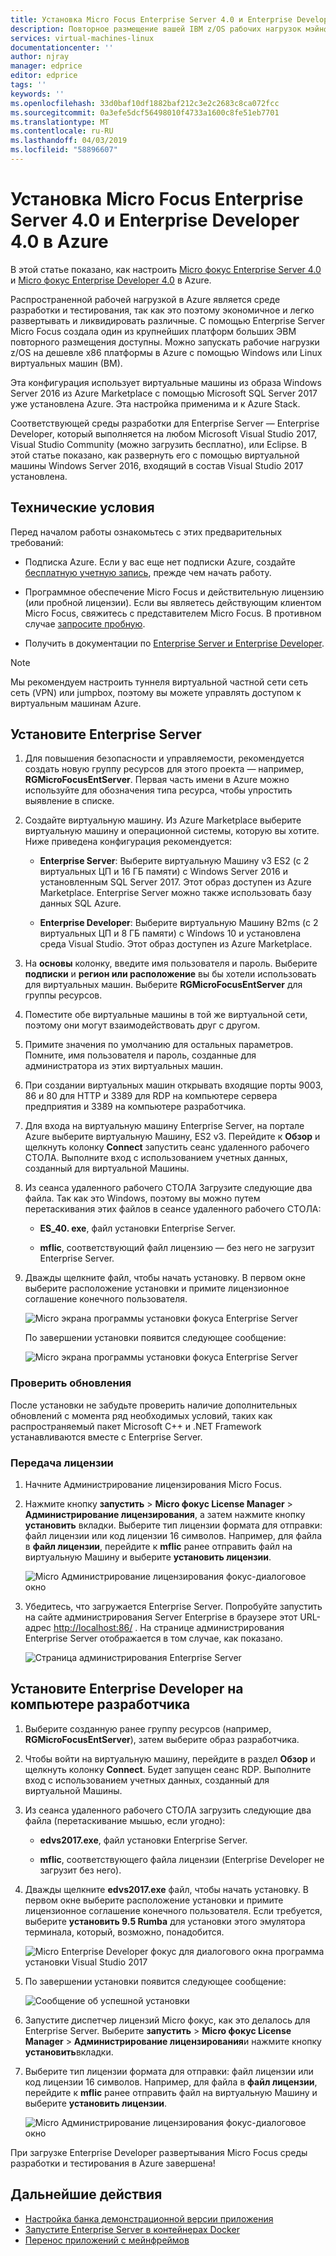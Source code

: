 ```yaml
---
title: Установка Micro Focus Enterprise Server 4.0 и Enterprise Developer 4.0 в Azure | Документация Майкрософт
description: Повторное размещение вашей IBM z/OS рабочих нагрузок мэйнфреймов с помощью Micro Focus разработки и тестовой среды на виртуальных машинах (ВМ) Azure.
services: virtual-machines-linux
documentationcenter: ''
author: njray
manager: edprice
editor: edprice
tags: ''
keywords: ''
ms.openlocfilehash: 33d0baf10df1882baf212c3e2c2683c8ca072fcc
ms.sourcegitcommit: 0a3efe5dcf56498010f4733a1600c8fe51eb7701
ms.translationtype: MT
ms.contentlocale: ru-RU
ms.lasthandoff: 04/03/2019
ms.locfileid: "58896607"
---
```

# <a name="install-micro-focus-enterprise-server-40-and-enterprise-developer-40-on-azure"></a>Установка Micro Focus Enterprise Server 4.0 и Enterprise Developer 4.0 в Azure

В этой статье показано, как настроить [Micro фокус Enterprise Server 4.0](https://www.microfocus.com/documentation/enterprise-developer/es30/) и [Micro фокус Enterprise Developer 4.0](https://www.microfocus.com/documentation/enterprise-developer/ed_30/) в Azure.

Распространенной рабочей нагрузкой в Azure является среде разработки и тестирования, так как это поэтому экономичное и легко развертывать и ликвидировать различные. С помощью Enterprise Server Micro Focus создала один из крупнейших платформ больших ЭВМ повторного размещения доступны. Можно запускать рабочие нагрузки z/OS на дешевле x86 платформы в Azure с помощью Windows или Linux виртуальных машин (ВМ).

Эта конфигурация использует виртуальные машины из образа Windows Server 2016 из Azure Marketplace с помощью Microsoft SQL Server 2017 уже установлена Azure. Эта настройка применима и к Azure Stack.

Соответствующей среды разработки для Enterprise Server — Enterprise Developer, который выполняется на любом Microsoft Visual Studio 2017, Visual Studio Community (можно загрузить бесплатно), или Eclipse. В этой статье показано, как развернуть его с помощью виртуальной машины Windows Server 2016, входящий в состав Visual Studio 2017 установлена.

## <a name="prerequisites"></a>Технические условия

Перед началом работы ознакомьтесь с этих предварительных требований:

- Подписка Azure. Если у вас еще нет подписки Azure, создайте [бесплатную учетную запись](https://azure.microsoft.com/free/?WT.mc_id=A261C142F), прежде чем начать работу.

- Программное обеспечение Micro Focus и действительную лицензию (или пробной лицензии). Если вы являетесь действующим клиентом Micro Focus, свяжитесь с представителем Micro Focus. В противном случае [запросите пробную](https://www.microfocus.com/products/enterprise-suite/enterprise-server/trial/).

- Получить в документации по [Enterprise Server и Enterprise Developer](https://www.microfocus.com/documentation/enterprise-developer/#").

> [!NOTE]
> Мы рекомендуем настроить туннеля виртуальной частной сети сеть сеть (VPN) или jumpbox, поэтому вы можете управлять доступом к виртуальным машинам Azure.

## <a name="install-enterprise-server"></a>Установите Enterprise Server

1. Для повышения безопасности и управляемости, рекомендуется создать новую группу ресурсов для этого проекта — например, **RGMicroFocusEntServer**. Первая часть имени в Azure можно используйте для обозначения типа ресурса, чтобы упростить выявление в списке.

2. Создайте виртуальную машину. Из Azure Marketplace выберите виртуальную машину и операционной системы, которую вы хотите. Ниже приведена конфигурация рекомендуется:

    - **Enterprise Server**: Выберите виртуальную Машину v3 ES2 (с 2 виртуальных ЦП и 16 ГБ памяти) с Windows Server 2016 и установленным SQL Server 2017. Этот образ доступен из Azure Marketplace. Enterprise Server можно также использовать базу данных SQL Azure.

    - **Enterprise Developer**: Выберите виртуальную Машину B2ms (с 2 виртуальных ЦП и 8 ГБ памяти) с Windows 10 и установлена среда Visual Studio. Этот образ доступен из Azure Marketplace.

3. На **основы** колонку, введите имя пользователя и пароль. Выберите **подписки** и **регион или расположение** вы бы хотели использовать для виртуальных машин. Выберите **RGMicroFocusEntServer** для группы ресурсов.

4. Поместите обе виртуальные машины в той же виртуальной сети, поэтому они могут взаимодействовать друг с другом.

5. Примите значения по умолчанию для остальных параметров. Помните, имя пользователя и пароль, созданные для администратора из этих виртуальных машин.

6. При создании виртуальных машин открывать входящие порты 9003, 86 и 80 для HTTP и 3389 для RDP на компьютере сервера предприятия и 3389 на компьютере разработчика.

7. Для входа на виртуальную машину Enterprise Server, на портале Azure выберите виртуальную Машину, ES2 v3. Перейдите к **Обзор** и щелкнуть колонку **Connect** запустить сеанс удаленного рабочего СТОЛА. Выполните вход с использованием учетных данных, созданный для виртуальной Машины.

8. Из сеанса удаленного рабочего СТОЛА Загрузите следующие два файла. Так как это Windows, поэтому вы можно путем перетаскивания этих файлов в сеансе удаленного рабочего СТОЛА:

    - **ES\_40. exe**, файл установки Enterprise Server.

    - **mflic**, соответствующий файл лицензию — без него не загрузит Enterprise Server.

9. Дважды щелкните файл, чтобы начать установку. В первом окне выберите расположение установки и примите лицензионное соглашение конечного пользователя.

     ![Micro экрана программы установки фокуса Enterprise Server](media/01-enterprise-server.png)

     По завершении установки появится следующее сообщение:

     ![Micro экрана программы установки фокуса Enterprise Server](media/02-enterprise-server.png)

### <a name="check-for-updates"></a>Проверить обновления

После установки не забудьте проверить наличие дополнительных обновлений с момента ряд необходимых условий, таких как распространяемый пакет Microsoft C++ и .NET Framework устанавливаются вместе с Enterprise Server.

### <a name="upload-the-license"></a>Передача лицензии

1. Начните Администрирование лицензирования Micro Focus.

2. Нажмите кнопку **запустить** \> **Micro фокус License Manager** \> **Администрирование лицензирования**, а затем нажмите кнопку **установить** вкладки. Выберите тип лицензии формата для отправки: файл лицензии или код лицензии 16 символов. Например, для файла в **файл лицензии**, перейдите к **mflic** ранее отправить файл на виртуальную Машину и выберите **установить лицензии**.

     ![Micro Администрирование лицензирования фокус-диалоговое окно](media/03-enterprise-server.png)

3. Убедитесь, что загружается Enterprise Server. Попробуйте запустить на сайте администрирования Server Enterprise в браузере этот URL-адрес <http://localhost:86/> . На странице администрирования Enterprise Server отображается в том случае, как показано.

     ![Страница администрирования Enterprise Server](media/04-enterprise-admin.png)

## <a name="install-enterprise-developer-on-the-developer-machine"></a>Установите Enterprise Developer на компьютере разработчика

1. Выберите созданную ранее группу ресурсов (например, **RGMicroFocusEntServer**), затем выберите образ разработчика.

2. Чтобы войти на виртуальную машину, перейдите в раздел **Обзор** и щелкнуть колонку **Connect**. Будет запущен сеанс RDP. Выполните вход с использованием учетных данных, созданный для виртуальной Машины.

3. Из сеанса удаленного рабочего СТОЛА загрузить следующие два файла (перетаскивание мышью, если угодно):

    - **edvs2017.exe**, файл установки Enterprise Server.

    - **mflic**, соответствующего файла лицензии (Enterprise Developer не загрузит без него).

4. Дважды щелкните **edvs2017.exe** файл, чтобы начать установку. В первом окне выберите расположение установки и примите лицензионное соглашение конечного пользователя. Если требуется, выберите **установить 9.5 Rumba** для установки этого эмулятора терминала, который, возможно, понадобится.

     ![Micro Enterprise Developer фокус для диалогового окна программа установки Visual Studio 2017](media/04-enterprise-server.png)

5. По завершении установки появится следующее сообщение:

     ![Сообщение об успешной установки](media/05-enterprise-server.png)

6. Запустите диспетчер лицензий Micro фокус, как это делалось для Enterprise Server. Выберите **запустить** \> **Micro фокус License Manager** \> **Администрирование лицензирования**и нажмите кнопку **установить**вкладки.

7. Выберите тип лицензии формата для отправки: файл лицензии или код лицензии 16 символов. Например, для файла в **файл лицензии**, перейдите к **mflic** ранее отправить файл на виртуальную Машину и выберите **установить лицензии**.

     ![Micro Администрирование лицензирования фокус-диалоговое окно](/edia/07-enterprise-server.png)

При загрузке Enterprise Developer развертывания Micro Focus среды разработки и тестирования в Azure завершена!

## <a name="next-steps"></a>Дальнейшие действия

- [Настройка банка демонстрационной версии приложения](./demo.md)
- [Запустите Enterprise Server в контейнерах Docker](./run-enterprise-server-container.md)
- [Перенос приложений с мейнфреймов](/azure/architecture/cloud-adoption/infrastructure/mainframe-migration/application-strategies)

